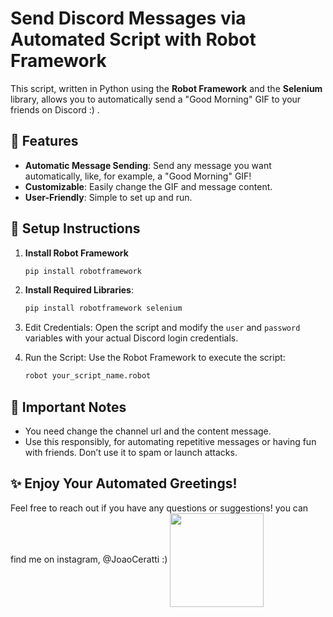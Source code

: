 # Send Discord Messages via Automated Script with Robot Framework

This script, written in Python using the **Robot Framework** and the **Selenium** library, allows you to automatically send a "Good Morning" GIF to your friends on Discord :) .

## 🚀 Features 
- **Automatic Message Sending**: Send any message you want automatically, like, for example, a "Good Morning" GIF!
- **Customizable**: Easily change the GIF and message content.
- **User-Friendly**: Simple to set up and run.

## 🔧 Setup Instructions

1. **Install Robot Framework**
   ```bash
   pip install robotframework
   ```

2. **Install Required Libraries**:
   ```bash
   pip install robotframework selenium
   ```
3. Edit Credentials: Open the script and modify the `user` and `password` variables with your actual Discord login credentials.

4. Run the Script: Use the Robot Framework to execute the script:
   ```bash
   robot your_script_name.robot
   ```

## 📌 Important Notes

  - You need change the channel url and the content message.
  - Use this responsibly, for automating repetitive messages or having fun with friends. Don’t use it to spam or launch attacks.

## ✨ Enjoy Your Automated Greetings!

Feel free to reach out if you have any questions or suggestions! you can find me on instagram, @JoaoCeratti :) 
   <img src="https://media4.giphy.com/media/v1.Y2lkPTc5MGI3NjExcmdyMndnYThlZWVxZ3MzaGgwZXNla3VhZmc5a3kzazBjNjhwODV6diZlcD12MV9pbnRlcm5hbF9naWZfYnlfaWQmY3Q9cw/PZShNCt8E51Ti/200.gif" width="150px" align="center"/> 
